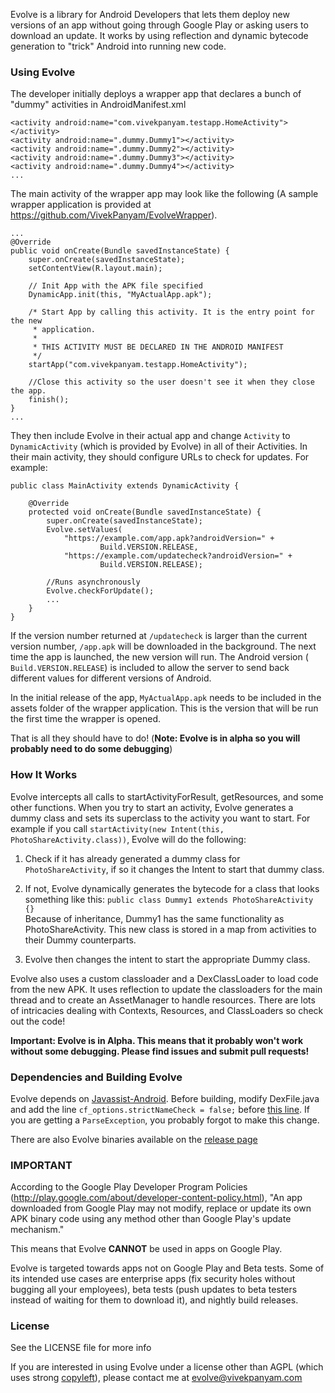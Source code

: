 Evolve is a library for Android Developers that lets them deploy new versions of an app without going through Google Play or asking users to download an update. It works by using reflection and dynamic bytecode generation to "trick" Android into running new code.

### Using Evolve

The developer initially deploys a wrapper app that declares a bunch of "dummy" activities in AndroidManifest.xml

	<activity android:name="com.vivekpanyam.testapp.HomeActivity"></activity>
    <activity android:name=".dummy.Dummy1"></activity>
    <activity android:name=".dummy.Dummy2"></activity>
    <activity android:name=".dummy.Dummy3"></activity>
    <activity android:name=".dummy.Dummy4"></activity>
    ...
    
The main activity of the wrapper app may look like the following (A sample wrapper application is provided at https://github.com/VivekPanyam/EvolveWrapper).

	...
	@Override
    public void onCreate(Bundle savedInstanceState) {
        super.onCreate(savedInstanceState);
        setContentView(R.layout.main);

        // Init App with the APK file specified
        DynamicApp.init(this, "MyActualApp.apk");

        /* Start App by calling this activity. It is the entry point for the new
         * application.
         *
         * THIS ACTIVITY MUST BE DECLARED IN THE ANDROID MANIFEST
         */
        startApp("com.vivekpanyam.testapp.HomeActivity");

        //Close this activity so the user doesn't see it when they close the app.
        finish();
    }
    ...

    
They then include Evolve in their actual app and change `Activity` to `DynamicActivity` (which is provided by Evolve) in all of their Activities. In their main activity, they should configure URLs to check for updates. For example:

	public class MainActivity extends DynamicActivity {
    
    	@Override
		protected void onCreate(Bundle savedInstanceState) {
    		super.onCreate(savedInstanceState);
        	Evolve.setValues(
                "https://example.com/app.apk?androidVersion=" +
                        Build.VERSION.RELEASE,
                "https://example.com/updatecheck?androidVersion=" +
                        Build.VERSION.RELEASE);

        	//Runs asynchronously
        	Evolve.checkForUpdate();
			...
		}
    }
    
If the version number returned at `/updatecheck` is larger than the current version number, `/app.apk` will be downloaded in the background. The next time the app is launched, the new version will run. The Android version ( `Build.VERSION.RELEASE`) is included to allow the server to send back different values for different versions of Android.

In the initial release of the app, `MyActualApp.apk` needs to be included in the assets folder of the wrapper application. This is the version that will be run the first time the wrapper is opened.

That is all they should have to do! (**Note: Evolve is in alpha so you will probably need to do some debugging**)

### How It Works

Evolve intercepts all calls to startActivityForResult, getResources, and some other functions. When you try to start an activity, Evolve generates a dummy class and sets its superclass to the activity you want to start. For example if you call `startActivity(new Intent(this, PhotoShareActivity.class))`, Evolve will do the following:

1. Check if it has already generated a dummy class for `PhotoShareActivity`, if so it changes the Intent to start that dummy class.

2. If not, Evolve dynamically generates the bytecode for a class that looks something like this:
`public class Dummy1 extends PhotoShareActivity {}`<br>
Because of inheritance, Dummy1 has the same functionality as PhotoShareActivity. This new class is stored in a map from activities to their Dummy counterparts.

3. Evolve then changes the intent to start the appropriate Dummy class.

Evolve also uses a custom classloader and a DexClassLoader to load code from the new APK. It uses reflection to update the classloaders for the main thread and to create an AssetManager to handle resources. There are lots of intricacies dealing with Contexts, Resources, and ClassLoaders so check out the code!

**Important: Evolve is in Alpha. This means that it probably won't work without some debugging. Please find issues and submit pull requests!**

### Dependencies and Building Evolve

Evolve depends on [Javassist-Android](https://github.com/crimsonwoods/javassist-android). Before building, modify DexFile.java and add the line `cf_options.strictNameCheck = false;` before [this line](https://github.com/crimsonwoods/javassist-android/blob/master/javassist-android/src/javassist/android/DexFile.java#L23). If you are getting a `ParseException`, you probably forgot to make this change.

There are also Evolve binaries available on the [release page](https://github.com/VivekPanyam/Evolve/releases)

### IMPORTANT

According to the Google Play Developer Program Policies (http://play.google.com/about/developer-content-policy.html), "An app downloaded from Google Play may not modify, replace or update its own APK binary code using any method other than Google Play's update mechanism."

This means that Evolve **CANNOT** be used in apps on Google Play.

Evolve is targeted towards apps not on Google Play and Beta tests. Some of its intended use cases are enterprise apps (fix security holes without bugging all your employees), beta tests (push updates to beta testers instead of waiting for them to download it), and nightly build releases.

### License

See the LICENSE file for more info

If you are interested in using Evolve under a license other than AGPL (which uses strong [copyleft](http://en.wikipedia.org/wiki/Copyleft)), please contact me at evolve@vivekpanyam.com
